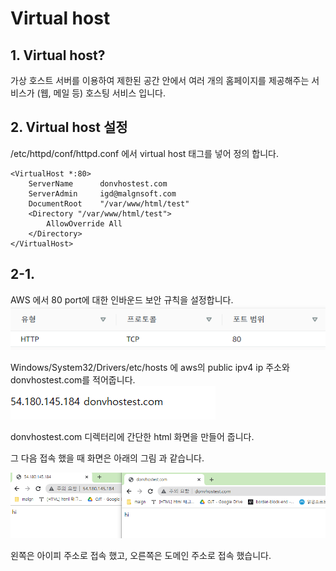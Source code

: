 # Virtual host

## 1. Virtual host?

가상 호스트 서버를 이용하여 제한된 공간 안에서 여러 개의 홈페이지를 제공해주는 서비스가 (웹, 메일 등) 호스팅 서비스 입니다.

## 2. Virtual host 설정

/etc/httpd/conf/httpd.conf 에서 
virtual host 태그를 넣어 정의 합니다.

    <VirtualHost *:80>
        ServerName      donvhostest.com
        ServerAdmin     igd@malgnsoft.com
        DocumentRoot    "/var/www/html/test"
        <Directory "/var/www/html/test">
            AllowOverride All
        </Directory>
    </VirtualHost>

## 2-1.

AWS 에서 80 port에 대한 인바운드 보안 규칙을 설정합니다.
![이미지1](/img/그림2.png)


Windows/System32/Drivers/etc/hosts 에 aws의 public ipv4 ip 주소와 donvhostest.com를 적어줍니다.
![이미지2](/img/그림4.png)

donvhostest.com 디렉터리에 간단한 html 화면을 만들어 줍니다.

그 다음 접속 했을 때 화면은 아래의 그림 과 같습니다.

![이미지3](/img/그림3.png)

왼쪽은 아이피 주소로 접속 했고, 오른쪽은 도메인 주소로 접속 했습니다.


    

